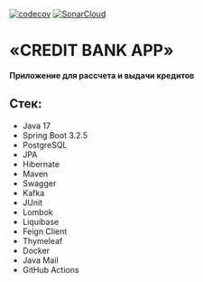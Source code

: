 [![codecov](https://codecov.io/gh/RimmaAgabekova/credit-bank-app/branch/develop/graph/badge.svg?token=5D7UXC14UC)](https://codecov.io/gh/RimmaAgabekova/credit-bank-app)
[![SonarCloud](https://sonarcloud.io/images/project_badges/sonarcloud-black.svg)](https://sonarcloud.io/summary/new_code?id=rimma-agabekova_credit-bank-app_statement)

# «CREDIT BANK APP»

**Приложение для рассчета и выдачи кредитов**

## Стек:

- Java 17
- Spring Boot 3.2.5
- PostgreSQL
- JPA
- Hibernate
- Maven
- Swagger
- Kafka
- JUnit
- Lombok
- Liquibase
- Feign Client
- Thymeleaf
- Docker
- Java Mail
- GitHub Actions
